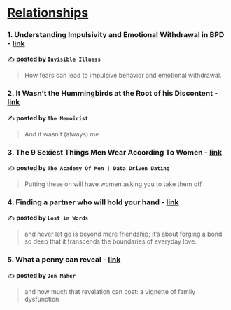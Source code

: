 
<h1><a href=https://medium.com/tag/relationships/recommended target="_blank" rel="noopener noreferrer">Relationships</a></h1>
<h3>1. Understanding Impulsivity and Emotional Withdrawal in BPD - <a href="https://medium.com/invisible-illness/understanding-impulsivity-and-emotional-withdrawal-in-bpd-5ecfbb1bcf12" target="_blank" rel="noopener noreferrer">link</a></h3>

✍️ **posted by `Invisible Illness`**

<blockquote>How fears can lead to impulsive behavior and emotional withdrawal.</blockquote>

<h3>2. It Wasn’t the Hummingbirds at the Root of his Discontent - <a href="https://medium.com/the-memoirist/it-wasnt-the-hummingbirds-at-the-root-of-his-discontent-b79f2f6cdf65" target="_blank" rel="noopener noreferrer">link</a></h3>

✍️ **posted by `The Memoirist`**

<blockquote>And it wasn’t (always) me</blockquote>

<h3>3. The 9 Sexiest Things Men Wear According To Women - <a href="https://medium.com/@Theacademyofmen/the-9-sexiest-things-men-wear-according-to-women-3e5ca06eda1c" target="_blank" rel="noopener noreferrer">link</a></h3>

✍️ **posted by `The Academy Of Men | Data Driven Dating`**

<blockquote>Putting these on will have women asking you to take them off</blockquote>

<h3>4. Finding a partner who will hold your hand - <a href="https://medium.com/@wordsin/finding-a-partner-who-will-hold-your-hand-050250c31a1f" target="_blank" rel="noopener noreferrer">link</a></h3>

✍️ **posted by `Lost in Words`**

<blockquote>and never let go is beyond mere friendship; it’s about forging a bond so deep that it transcends the boundaries of everyday love.</blockquote>

<h3>5. What a penny can reveal - <a href="https://medium.com/@jm423/what-a-penny-can-reveal-2aec3246a820" target="_blank" rel="noopener noreferrer">link</a></h3>

✍️ **posted by `Jen Maher`**

<blockquote>and how much that revelation can cost: a vignette of family dysfunction</blockquote>

